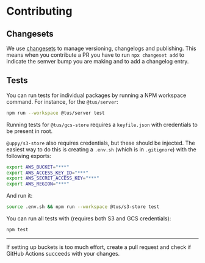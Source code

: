 # Contributing

## Changesets

We use [changesets](https://github.com/changesets/changesets) to manage versioning,
changelogs and publishing. This means when you contribute a PR you have to run
`npx changeset add` to indicate the semver bump you are making and to add a changelog
entry.

## Tests

You can run tests for individual packages by running a NPM workspace command. For
instance, for the `@tus/server`:

```bash
npm run --workspace @tus/server test
```

Running tests for `@tus/gcs-store` requires a `keyfile.json` with credentials to be
present in root.

`@uppy/s3-store` also requires credentials, but these should be injected. The easiest way
to do this is creating a `.env.sh` (which is in `.gitignore`) with the following exports:

```bash
export AWS_BUCKET="***"
export AWS_ACCESS_KEY_ID="***"
export AWS_SECRET_ACCESS_KEY="***"
export AWS_REGION="***"
```

And run it:

```bash
source .env.sh && npm run --workspace @tus/s3-store test
```

You can run all tests with (requires both S3 and GCS credentials):

```bash
npm test
```

---

If setting up buckets is too much effort, create a pull request and check if GitHub
Actions succeeds with your changes.
